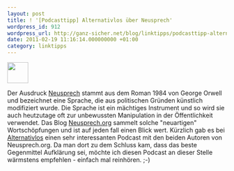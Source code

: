 ```yaml
---
layout: post
title: ! '[Podcasttipp] Alternativlos über Neusprech'
wordpress_id: 912
wordpress_url: http://ganz-sicher.net/blog/linktipps/podcasttipp-alternativlos-uber-neusprech/
date: 2011-02-19 11:16:14.000000000 +01:00
category: linktipps
---
```

<img class="lefticon" src="{{site.url}}/wp-content/uploads/1297988373_megaphone.png" alt="" width="48" height="48" /> 

Der Ausdruck <a href="http://de.wikipedia.org/wiki/Neusprech">Neusprech</a> stammt aus dem Roman 1984 von George Orwell und bezeichnet eine Sprache, die aus politischen Gründen künstlich modifiziert wurde. Die Sprache ist ein mächtiges Instrument und so wird sie auch heutzutage oft zur unbewussten Manipulation in der Öffentlichkeit verwendet. Das Blog <a href="http://neusprech.org/">Neusprech.org</a> sammelt solche "neuartigen" Wortschöpfungen und ist auf jeden fall einen Blick wert. Kürzlich gab es bei <a href="http://alternativlos.org/12/">Alternativlos</a> einen sehr interessanten Podcast mit den beiden Autoren von Neusprech.org. Da man dort zu dem Schluss kam, dass das beste Gegenmittel Aufklärung sei, möchte ich diesen Podcast an dieser Stelle wärmstens empfehlen - einfach mal reinhören. ;-)

<!-- QG9E9N2H6NQM -->
